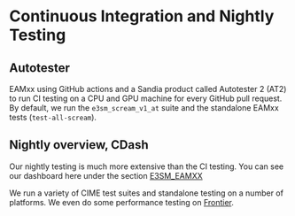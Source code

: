 # Continuous Integration and Nightly Testing

## Autotester

EAMxx using GitHub actions and a Sandia product called Autotester 2 (AT2)
to run CI testing on a CPU and GPU machine for every GitHub pull
request.
By default, we run the `e3sm_scream_v1_at` suite and the
standalone EAMxx tests (`test-all-scream`).

## Nightly overview, CDash

Our nightly testing is much more extensive than the CI testing. You
can see our dashboard here under the section [E3SM_EAMXX](https://my.cdash.org/index.php?project=E3SM)

We run a variety of CIME test suites and standalone testing on a number
of platforms.
We even do some performance testing on [Frontier](https://www.olcf.ornl.gov/frontier/).

